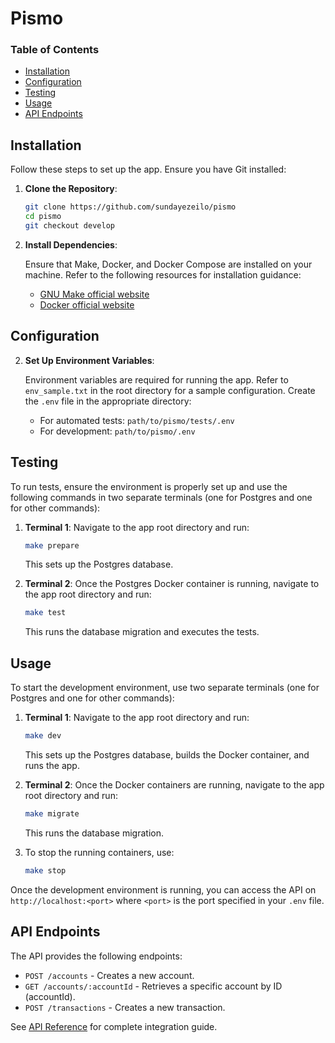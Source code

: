 # Pismo

### Table of Contents

- [Installation](#installation)
- [Configuration](#configuration)
- [Testing](#testing)
- [Usage](#usage)
- [API Endpoints](#api-endpoints)

## Installation

Follow these steps to set up the app. Ensure you have Git installed:

1. **Clone the Repository**:

    ```sh
    git clone https://github.com/sundayezeilo/pismo
    cd pismo
    git checkout develop
    ```

2. **Install Dependencies**:
   
    Ensure that Make, Docker, and Docker Compose are installed on your machine. Refer to the following resources for installation guidance:
    - [GNU Make official website](https://www.gnu.org/software/make/)
    - [Docker official website](https://www.docker.com/products/docker-desktop)

## Configuration

2. **Set Up Environment Variables**:

    Environment variables are required for running the app. Refer to `env_sample.txt` in the root directory for a sample configuration. Create the `.env` file in the appropriate directory:

    - For automated tests: `path/to/pismo/tests/.env`
    - For development: `path/to/pismo/.env`

## Testing

To run tests, ensure the environment is properly set up and use the following commands in two separate terminals (one for Postgres and one for other commands):

1. **Terminal 1**: Navigate to the app root directory and run:

    ```sh
    make prepare
    ```

    This sets up the Postgres database.

2. **Terminal 2**: Once the Postgres Docker container is running, navigate to the app root directory and run:

    ```sh
    make test
    ```

    This runs the database migration and executes the tests.

## Usage

To start the development environment, use two separate terminals (one for Postgres and one for other commands):

1. **Terminal 1**: Navigate to the app root directory and run:

    ```sh
    make dev
    ```

    This sets up the Postgres database, builds the Docker container, and runs the app.

2. **Terminal 2**: Once the Docker containers are running, navigate to the app root directory and run:

    ```sh
    make migrate
    ```

    This runs the database migration.

3. To stop the running containers, use:

    ```sh
    make stop
    ```

Once the development environment is running, you can access the API on `http://localhost:<port>` where `<port>` is the port specified in your `.env` file.

## API Endpoints

The API provides the following endpoints:

- `POST /accounts` - Creates a new account.
- `GET /accounts/:accountId` - Retrieves a specific account by ID (accountId).
- `POST /transactions` - Creates a new transaction.

See [API Reference](https://pismo.readme.io/reference/create-account) for complete integration guide.
